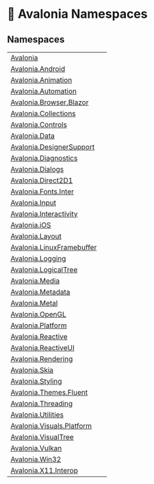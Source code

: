 # 📂 Avalonia Namespaces






## Namespaces
<table>
<tr>
<td><a href="N_Avalonia">Avalonia</a></td>
<td></td>
</tr>
<tr>
<td><a href="G_Avalonia_Android">Avalonia.Android</a></td>
<td></td>
</tr>
<tr>
<td><a href="G_Avalonia_Animation">Avalonia.Animation</a></td>
<td></td>
</tr>
<tr>
<td><a href="G_Avalonia_Automation">Avalonia.Automation</a></td>
<td></td>
</tr>
<tr>
<td><a href="N_Avalonia_Browser_Blazor">Avalonia.Browser.Blazor</a></td>
<td></td>
</tr>
<tr>
<td><a href="N_Avalonia_Collections">Avalonia.Collections</a></td>
<td></td>
</tr>
<tr>
<td><a href="G_Avalonia_Controls">Avalonia.Controls</a></td>
<td></td>
</tr>
<tr>
<td><a href="G_Avalonia_Data">Avalonia.Data</a></td>
<td></td>
</tr>
<tr>
<td><a href="G_Avalonia_DesignerSupport">Avalonia.DesignerSupport</a></td>
<td></td>
</tr>
<tr>
<td><a href="G_Avalonia_Diagnostics">Avalonia.Diagnostics</a></td>
<td></td>
</tr>
<tr>
<td><a href="G_Avalonia_Dialogs">Avalonia.Dialogs</a></td>
<td></td>
</tr>
<tr>
<td><a href="N_Avalonia_Direct2D1">Avalonia.Direct2D1</a></td>
<td></td>
</tr>
<tr>
<td><a href="N_Avalonia_Fonts_Inter">Avalonia.Fonts.Inter</a></td>
<td></td>
</tr>
<tr>
<td><a href="G_Avalonia_Input">Avalonia.Input</a></td>
<td></td>
</tr>
<tr>
<td><a href="N_Avalonia_Interactivity">Avalonia.Interactivity</a></td>
<td></td>
</tr>
<tr>
<td><a href="N_Avalonia_iOS">Avalonia.iOS</a></td>
<td></td>
</tr>
<tr>
<td><a href="N_Avalonia_Layout">Avalonia.Layout</a></td>
<td></td>
</tr>
<tr>
<td><a href="G_Avalonia_LinuxFramebuffer">Avalonia.LinuxFramebuffer</a></td>
<td></td>
</tr>
<tr>
<td><a href="N_Avalonia_Logging">Avalonia.Logging</a></td>
<td></td>
</tr>
<tr>
<td><a href="N_Avalonia_LogicalTree">Avalonia.LogicalTree</a></td>
<td></td>
</tr>
<tr>
<td><a href="G_Avalonia_Media">Avalonia.Media</a></td>
<td></td>
</tr>
<tr>
<td><a href="N_Avalonia_Metadata">Avalonia.Metadata</a></td>
<td></td>
</tr>
<tr>
<td><a href="N_Avalonia_Metal">Avalonia.Metal</a></td>
<td></td>
</tr>
<tr>
<td><a href="G_Avalonia_OpenGL">Avalonia.OpenGL</a></td>
<td></td>
</tr>
<tr>
<td><a href="G_Avalonia_Platform">Avalonia.Platform</a></td>
<td></td>
</tr>
<tr>
<td><a href="N_Avalonia_Reactive">Avalonia.Reactive</a></td>
<td></td>
</tr>
<tr>
<td><a href="N_Avalonia_ReactiveUI">Avalonia.ReactiveUI</a></td>
<td></td>
</tr>
<tr>
<td><a href="G_Avalonia_Rendering">Avalonia.Rendering</a></td>
<td></td>
</tr>
<tr>
<td><a href="G_Avalonia_Skia">Avalonia.Skia</a></td>
<td></td>
</tr>
<tr>
<td><a href="N_Avalonia_Styling">Avalonia.Styling</a></td>
<td></td>
</tr>
<tr>
<td><a href="N_Avalonia_Themes_Fluent">Avalonia.Themes.Fluent</a></td>
<td></td>
</tr>
<tr>
<td><a href="N_Avalonia_Threading">Avalonia.Threading</a></td>
<td></td>
</tr>
<tr>
<td><a href="N_Avalonia_Utilities">Avalonia.Utilities</a></td>
<td></td>
</tr>
<tr>
<td><a href="N_Avalonia_Visuals_Platform">Avalonia.Visuals.Platform</a></td>
<td></td>
</tr>
<tr>
<td><a href="N_Avalonia_VisualTree">Avalonia.VisualTree</a></td>
<td></td>
</tr>
<tr>
<td><a href="N_Avalonia_Vulkan">Avalonia.Vulkan</a></td>
<td></td>
</tr>
<tr>
<td><a href="G_Avalonia_Win32">Avalonia.Win32</a></td>
<td></td>
</tr>
<tr>
<td><a href="N_Avalonia_X11_Interop">Avalonia.X11.Interop</a></td>
<td></td>
</tr>
</table>
